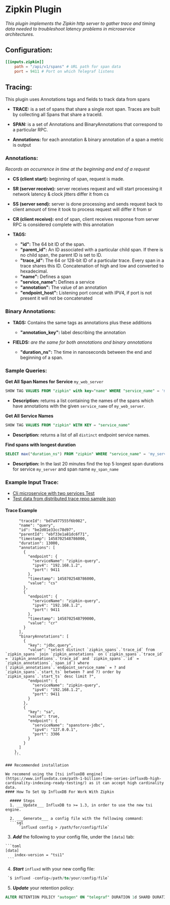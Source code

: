 # Zipkin Plugin

*This plugin implements the Zipkin http server to gather trace and timing data needed to troubleshoot latency problems in microservice architectures.*



## Configuration:
```toml
[[inputs.zipkin]]
    path = "/api/v1/spans" # URL path for span data
    port = 9411 # Port on which Telegraf listens
```

## Tracing:

This plugin uses Annotations tags and fields to track data from spans

- __TRACE:__ is a set of spans that share a single root span.
Traces are built by collecting all Spans that share a traceId.

- __SPAN:__ is a set of Annotations and BinaryAnnotations that correspond to a particular RPC.

- __Annotations:__ for each annotation & binary annotation of a span a metric is output


### Annotations:
*Records an occurrence in time at the beginning and end of a request*
  - __CS (client start):__ beginning of span, request is made.
  - __SR (server receive):__ server receives request and will start processing it
    network latency & clock jitters differ it from cs
  - __SS (server send):__ server is done processing and sends request back to client
    amount of time it took to process request will differ it from sr
  - __CR (client receive):__ end of span, client receives response from server
    RPC is considered complete with this annotation

- __TAGS:__
  * __"id":__               The 64 bit ID of the span.
  * __"parent_id":__        An ID associated with a particular child span.  If there is no child span, the parent ID is set to ID.
  * __"trace_id":__        The 64 or 128-bit ID of a particular trace. Every span in a trace shares this ID. Concatenation of high and low and converted to hexadecimal.
  * __"name":__             Defines a span
  * __"service_name":__     Defines a service
  * __"annotation":__       The value of an annotation
  * __"endpoint_host":__    Listening port concat with IPV4, if port is not present it will not be concatenated


### Binary Annotations:

- __TAGS:__ Contains the same tags as annotations plus these additions

  * __"annotation_key":__ label describing the annotation


- __FIELDS:__ *are the same for both annotations and binary annotations*

  * __"duration_ns":__ The time in nanoseconds between the end and beginning of a span.



### Sample Queries:

__Get All Span Names for Service__ `my_web_server`
```sql
SHOW TAG VALUES FROM "zipkin" with key="name" WHERE "service_name" = 'my_web_server'
```
  - __Description:__  returns a list containing the names of the spans which have annotations with the given `service_name` of `my_web_server`.

__Get All Service Names__
```sql
SHOW TAG VALUES FROM "zipkin" WITH KEY = "service_name"
```
  - __Description:__  returns a list of all `distinct` endpoint service names.

__Find spans with longest duration__
```sql
SELECT max("duration_ns") FROM "zipkin" WHERE "service_name" = 'my_service' AND "name" = 'my_span_name' AND time > now() - 20m GROUP BY "trace_id",time(30s) LIMIT 5
```
  - __Description:__  In the last 20 minutes find the top 5 longest span durations for service `my_server` and span name `my_span_name`



### Example Input Trace:

- [Cli microservice with two services Test](https://github.com/openzipkin/zipkin-go-opentracing/tree/master/examples/cli_with_2_services)
- [Test data from distributed trace repo sample json](https://github.com/mattkanwisher/distributedtrace/blob/master/testclient/sample.json)

#### Trace Example
```{
      "traceId": "bd7a977555f6b982",
      "name": "query",
      "id": "be2d01e33cc78d97",
      "parentId": "ebf33e1a81dc6f71",
      "timestamp": 1458702548786000,
      "duration": 13000,
      "annotations": [
        {
          "endpoint": {
            "serviceName": "zipkin-query",
            "ipv4": "192.168.1.2",
            "port": 9411
          },
          "timestamp": 1458702548786000,
          "value": "cs"
        },
        {
          "endpoint": {
            "serviceName": "zipkin-query",
            "ipv4": "192.168.1.2",
            "port": 9411
          },
          "timestamp": 1458702548799000,
          "value": "cr"
        }
      ],
      "binaryAnnotations": [
        {
          "key": "jdbc.query",
          "value": "select distinct `zipkin_spans`.`trace_id` from `zipkin_spans` join `zipkin_annotations` on (`zipkin_spans`.`trace_id` = `zipkin_annotations`.`trace_id` and `zipkin_spans`.`id` = `zipkin_annotations`.`span_id`) where (`zipkin_annotations`.`endpoint_service_name` = ? and `zipkin_spans`.`start_ts` between ? and ?) order by `zipkin_spans`.`start_ts` desc limit ?",
          "endpoint": {
            "serviceName": "zipkin-query",
            "ipv4": "192.168.1.2",
            "port": 9411
          }
        },
        {
          "key": "sa",
          "value": true,
          "endpoint": {
            "serviceName": "spanstore-jdbc",
            "ipv4": "127.0.0.1",
            "port": 3306
          }
        }
      ]
    },
    ```

### Recommended installation

We recomend using the [tsi influxDB engine](https://www.influxdata.com/path-1-billion-time-series-influxdb-high-cardinality-indexing-ready-testing/) as it can accept high cardinality data.
#### How To Set Up InfluxDB For Work With Zipkin

  ##### Steps
  1. ___Update___ InfluxDB to >= 1.3, in order to use the new tsi engine.

  2. ___Generate___ a config file with the following command:
  ```sql
      `influxd config > /path/for/config/file`
  ```
  3. ___Add___ the following to your config file, under the `[data]` tab:

    ```toml
    [data]
        index-version = "tsi1"
     ```

  4. ___Start___ `influxd` with your new config file:
  ```sql
   `$ influxd -config=/path/to/your/config/file`
   ```

  5. ___Update___ your retention policy:
  ```sql
  ALTER RETENTION POLICY "autogen" ON "telegraf" DURATION 1d SHARD DURATION 30m
  ```

